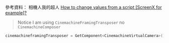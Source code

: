 
參考資料：
相機人我的超人 [How to change values from a script [ScreenX for example]?](https://forum.unity.com/threads/how-to-change-values-from-a-script-screenx-for-example.630844/)

> Notice I am using `CinemachineFramingTransposer` no `CinemachineComposer`
```C#
cinemachineframingTransposer = GetComponent<CinemachineVirtualCamera>().GetCinemachineComponent<CinemachineFramingTransposer>();
```
